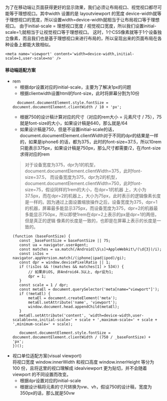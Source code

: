 为了在移动端让页面获得更好的显示效果，我们必须让布局视口、视觉视口都尽可能等于理想视口。其中width 设置的是 layoutviewport 的宽度
device-width就等于理想视口的宽度，所以设置width=device-width就相当于让布局视口等于理想视口。
由于initial-scale = 理想视口宽度 / 视觉视口宽度，所以我们设置initial-scale=1;就相当于让视觉视口等于理想视口。
这时，1个CSS像素就等于1个设备独立像素，而且我们也是基于理想视口来进行布局的，所以呈现出来的页面布局在各种设备上都能大致相似。
```
<meta name='viewport' content='width=device-width,initial-scale=1,user-scale=no' />
```
#### 移动端适配方案
+ rem
  + 根据dpr设置对应的initial-scale，主要为了解决1px的问题
  + 根据clientwidth设置html的font-size，此时将屏幕分割为10份
  ```
    document.documentElement.style.fontSize = document.documentElement.clientWidth / 10 + 'px';
  ```
  + 根据750的设计稿计算对应的尺寸（对应的rem大小 = 元素尺寸 / 75），75就是font-size的大小，如果设计稿是640，那么就是/64
  + 如果设计稿是750，但是不设置initial-scale的话，document.documentElement.clientWidth对于不同的dpr的结果是一样的，如果是iphone6
  的话，都为375，此时的font-size=37.5，所以10rem只能表示375px，如果设计稿是750px，那么尺寸都需要/2，在/font-size求得对应的rem
  > 对于设备宽度为375，dpr为1的机型，document.documentElement.clientWidth=375，此时font-size=37.5，
    而设备宽度为375，dpr为2的机型，document.documentElement.clientWidth=750，此时font-size=75，假设同样的1rem的大小，在dpr=1的机器
    上，大小为37.5px，而在dpr=2的机器上，大小为75px，此时表示的逻辑像素长度是一样的。因为通过上面设置缩放操作之后，设备宽度为375，dpr=1
    的机器，屏幕最多能显示375px，而设备宽度为375，dpr=2的机器最多能显示750px，所以即使1rem在dpr=2上表示的px是dpr=1的两倍，但是真正的逻辑
    像素的长度是一致的，也即是在屏幕上表示的长度是一致的。
     ```
    (function (baseFontSize) {
        const _baseFontSize = baseFontSize || 75;
        const ua = navigator.userAgent;
        const matches = ua.match(/Android[\S\s]+AppleWebkit\/(\d{3})/i);
        const isIos = navigator.appVersion.match(/(iphone|ipad|ipod)/gi);
        const dpr = window.devicePixelRatio || 1;
        if (!isIos && !(matches && matches[1] > 534)) {
            // 如果非iOS, 非Android4.3以上, dpr设为1;
            dpr = 1;
        }
        const scale = 1 / dpr;
        const metaEl = document.querySelector('meta[name="viewport"]');
        if (!metaEl) {
            metaEl = document.createElement('meta');
            metaEl.setAttribute('name', 'viewport');
            window.document.head.appendChild(metaEl);
        }
        metaEl.setAttribute('content', 'width=device-width,user-scalable=no,initial-scale=' + scale + ',maximum-scale=' + scale + ',minimum-scale=' + scale);
    
        document.documentElement.style.fontSize = document.documentElement.clientWidth / (750 / _baseFontSize) + 'px';
    })();
    ```
+ 视口单位适配方案(visual viewport) <br/>
    将视口宽度 window.innerWidth 和视口高度 window.innerHeight 等分为 100 份，且将这里的视口理解成 idealviewport 更为贴切，并不会随着 viewport 的不同设置而改变。
  + 根据dpr设置对应的initial-scale
  + 根据设计稿将元素的寸尺转换为vw、vh，假设750的设计稿，宽度为350px的话，那么就是50vw
